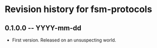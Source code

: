 # Revision history for fsm-protocols

## 0.1.0.0 -- YYYY-mm-dd

* First version. Released on an unsuspecting world.
